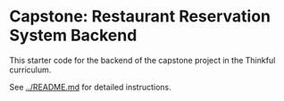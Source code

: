 # Capstone: Restaurant Reservation System Backend

This starter code for the backend of the capstone project in the Thinkful curriculum.

See [../README.md](../README.md) for detailed instructions.

<!-- initial commit -->
<!-- another commit -->